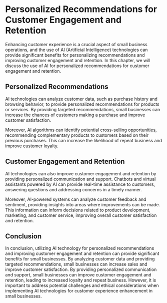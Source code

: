 Personalized Recommendations for Customer Engagement and Retention
====================================================================================================================

Enhancing customer experience is a crucial aspect of small business operations, and the use of AI (Artificial Intelligence) technologies can provide significant benefits for personalizing recommendations and improving customer engagement and retention. In this chapter, we will discuss the use of AI for personalized recommendations for customer engagement and retention.

Personalized Recommendations
----------------------------

AI technologies can analyze customer data, such as purchase history and browsing behavior, to provide personalized recommendations for products or services. By providing targeted recommendations, small businesses can increase the chances of customers making a purchase and improve customer satisfaction.

Moreover, AI algorithms can identify potential cross-selling opportunities, recommending complementary products to customers based on their previous purchases. This can increase the likelihood of repeat business and improve customer loyalty.

Customer Engagement and Retention
---------------------------------

AI technologies can also improve customer engagement and retention by providing personalized communication and support. Chatbots and virtual assistants powered by AI can provide real-time assistance to customers, answering questions and addressing concerns in a timely manner.

Moreover, AI-powered systems can analyze customer feedback and sentiment, providing insights into areas where improvements can be made. This information can inform decisions related to product development, marketing, and customer service, improving overall customer satisfaction and retention.

Conclusion
----------

In conclusion, utilizing AI technology for personalized recommendations and improving customer engagement and retention can provide significant benefits for small businesses. By analyzing customer data and providing targeted recommendations, small businesses can increase sales and improve customer satisfaction. By providing personalized communication and support, small businesses can improve customer engagement and retention, leading to increased loyalty and repeat business. However, it is important to address potential challenges and ethical considerations when implementing AI technologies for customer experience enhancement in small businesses.


